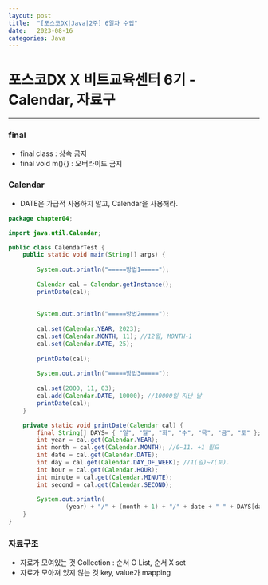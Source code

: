 ```yaml
---
layout: post
title:  "[포스코DX|Java|2주] 6일차 수업"
date:   2023-08-16
categories: Java
---
```


# 포스코DX X 비트교육센터 6기 - Calendar, 자료구

--- 

### final

- final class : 상속 금지
- final void m(){} : 오버라이드 금지

### Calendar

- DATE은 가급적 사용하지 말고, Calendar을 사용해라.

```java
package chapter04;

import java.util.Calendar;

public class CalendarTest {
	public static void main(String[] args) {
		
		System.out.println("=====방법1=====");
		
		Calendar cal = Calendar.getInstance();
		printDate(cal);
		
		
		System.out.println("=====방법2=====");
		
		cal.set(Calendar.YEAR, 2023);
		cal.set(Calendar.MONTH, 11); //12월, MONTH-1
		cal.set(Calendar.DATE, 25);
		
		printDate(cal);
		
		System.out.println("=====방법3=====");
		
		cal.set(2000, 11, 03);
		cal.add(Calendar.DATE, 10000); //10000일 지난 날
		printDate(cal);
	}

	private static void printDate(Calendar cal) {
		final String[] DAYS= { "일", "월", "화", "수", "목", "금", "토" };
		int year = cal.get(Calendar.YEAR);
		int month = cal.get(Calendar.MONTH); //0~11. +1 필요
		int date = cal.get(Calendar.DATE);
		int day = cal.get(Calendar.DAY_OF_WEEK); //1(일)~7(토). 
		int hour = cal.get(Calendar.HOUR);
		int minute = cal.get(Calendar.MINUTE);
		int second = cal.get(Calendar.SECOND);
		
		System.out.println(
				(year) + "/" + (month + 1) + "/" + date + " " + DAYS[day-1] + "요일 " + hour + ":" + minute + ":" + second);
	}
}

```

### 자료구조

- 자료가 모여있는 것 Collection : 순서 O List, 순서 X set
- 자료가 모아져 있지 않는 것 key, value가 mapping
